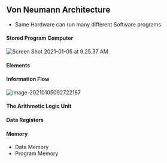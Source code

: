 ## Von Neumann Architecture

- Same Hardware can run many different Software programs



#### Stored Program Computer

![Screen Shot 2021-01-05 at 9.25.37 AM](https://loyioblog.oss-cn-beijing.aliyuncs.com/LoyioBlog/20210105HTWjPr.png)

#### Elements



#### Information Flow

![image-20210105092722187](https://loyioblog.oss-cn-beijing.aliyuncs.com/LoyioBlog/20210105UclgeV.png)



#### The Arithmetic Logic Unit

#### Data Registers

#### Memory

- Data Memory
- Program Memory
